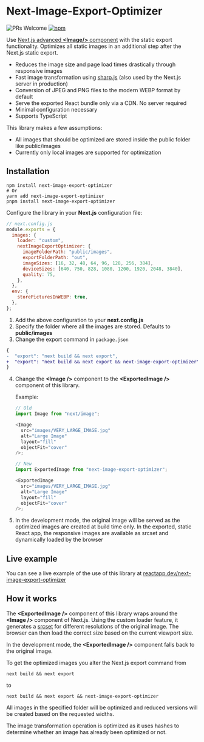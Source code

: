 # Next-Image-Export-Optimizer

![PRs Welcome](https://img.shields.io/badge/PRs-welcome-green.svg)
[![npm](https://img.shields.io/npm/v/next-image-export-optimizer)](https://www.npmjs.com/package/next-image-export-optimizer)

Use [Next.js advanced **\<Image/>** component](https://nextjs.org/docs/basic-features/image-optimization) with the static export functionality. Optimizes all static images in an additional step after the Next.js static export.

- Reduces the image size and page load times drastically through responsive images
- Fast image transformation using [sharp.js](https://www.npmjs.com/package/sharp) (also used by the Next.js server in production)
- Conversion of JPEG and PNG files to the modern WEBP format by default
- Serve the exported React bundle only via a CDN. No server required
- Minimal configuration necessary
- Supports TypeScript

This library makes a few assumptions:

- All images that should be optimized are stored inside the public folder like public/images
- Currently only local images are supported for optimization

## Installation

```
npm install next-image-export-optimizer
# Or
yarn add next-image-export-optimizer
pnpm install next-image-export-optimizer
```

Configure the library in your **Next.js** configuration file:

```javascript
// next.config.js
module.exports = {
  images: {
    loader: "custom",
    nextImageExportOptimizer: {
      imageFolderPath: "public/images",
      exportFolderPath: "out",
      imageSizes: [16, 32, 48, 64, 96, 128, 256, 384],
      deviceSizes: [640, 750, 828, 1080, 1200, 1920, 2048, 3840],
      quality: 75,
    },
  },
  env: {
    storePicturesInWEBP: true,
  },
};
```

1. Add the above configuration to your **next.config.js**
2. Specify the folder where all the images are stored. Defaults to **public/images**
3. Change the export command in `package.json`

```diff
{
-  "export": "next build && next export",
+  "export": "next build && next export && next-image-export-optimizer"
}
```

4. Change the **\<Image />** component to the **\<ExportedImage />** component of this library.

   Example:

   ```javascript
   // Old
   import Image from "next/image";

   <Image
     src="images/VERY_LARGE_IMAGE.jpg"
     alt="Large Image"
     layout="fill"
     objectFit="cover"
   />;

   // New
   import ExportedImage from "next-image-export-optimizer";

   <ExportedImage
     src="images/VERY_LARGE_IMAGE.jpg"
     alt="Large Image"
     layout="fill"
     objectFit="cover"
   />;
   ```

5. In the development mode, the original image will be served as the optimized images are created at build time only. In the exported, static React app, the responsive images are available as srcset and dynamically loaded by the browser

## Live example

You can see a live example of the use of this library at [reactapp.dev/next-image-export-optimizer](https://reactapp.dev/next-image-export-optimizer)

## How it works

The **\<ExportedImage />** component of this library wraps around the **\<Image />** component of Next.js. Using the custom loader feature, it generates a [srcset](https://developer.mozilla.org/en-US/docs/Learn/HTML/Multimedia_and_embedding/Responsive_images) for different resolutions of the original image. The browser can then load the correct size based on the current viewport size.

In the development mode, the **\<ExportedImage />** component falls back to the original image.

To get the optimized images you alter the Next.js export command from

```
next build && next export
```

to

```
next build && next export && next-image-export-optimizer
```

All images in the specified folder will be optimized and reduced versions will be created based on the requested widths.

The image transformation operation is optimized as it uses hashes to determine whether an image has already been optimized or not.
